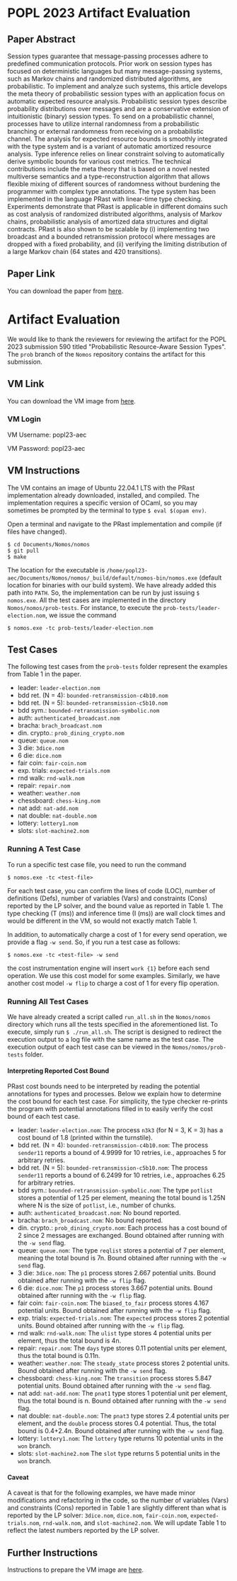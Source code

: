 # POPL 2023 Artifact Evaluation

## Paper Abstract
Session types guarantee that message-passing processes adhere to predefined communication protocols. Prior work on session types has focused on deterministic languages but many message-passing systems, such as Markov chains and randomized distributed algorithms, are probabilistic. To implement and analyze such systems, this article develops the meta theory of probabilistic session types with an application focus on automatic expected resource analysis. Probabilistic session types describe probability distributions over messages and are a conservative extension of intuitionistic (binary) session types. To send on a probabilistic channel, processes have to utilize internal randomness from a probabilistic branching or external randomness from receiving on a probabilistic channel. The analysis for expected resource bounds is smoothly integrated with the type system and is a variant of automatic amortized resource analysis. Type inference relies on linear constraint solving to automatically derive symbolic bounds for various cost metrics. The technical contributions include the meta theory that is based on a novel nested multiverse semantics and a type-reconstruction algorithm that allows flexible mixing of different sources of randomness without burdening the programmer with complex type annotations. The type system has been implemented in the language PRast with linear-time type checking. Experiments demonstrate that PRast is applicable in different domains such as cost analysis of randomized distributed algorithms, analysis of Markov chains, probabilistic analysis of amortized data structures and digital contracts. PRast is also shown to be scalable by (i) implementing two broadcast and a bounded retransmission protocol where messages are dropped with a fixed probability, and (ii) verifying the limiting distribution of a large Markov chain (64 states and 420 transitions).

## Paper Link
You can download the paper from [here](https://sandbox.zenodo.org/record/1111473/files/popl23-paper590.pdf?download=1).

# Artifact Evaluation
We would like to thank the reviewers for reviewing the artifact for the POPL 2023 submission 590 titled "Probabilistic Resource-Aware Session Types".
The `prob` branch of the `Nomos` repository contains the artifact for this submission.

## VM Link
You can download the VM image from [here](https://sandbox.zenodo.org/record/1111473/files/ubuntu-popl23-submission-590.ova?download=1).

### VM Login

VM Username: popl23-aec

VM Password: popl23-aec

## VM Instructions
The VM contains an image of Ubuntu 22.04.1 LTS with the PRast implementation already downloaded, installed, and compiled. The implementation requires a specific version of OCaml, so you may sometimes be prompted by the terminal to type `$ eval $(opam env)`.

Open a terminal and navigate to the PRast implementation and compile (if files have changed).
```
$ cd Documents/Nomos/nomos
$ git pull
$ make
```

The location for the executable is `/home/popl23-aec/Documents/Nomos/nomos/_build/default/nomos-bin/nomos.exe` (default location for binaries with our build system). We have already added this path into `PATH`. So, the implementation can be run by just issuing `$ nomos.exe`. All the test cases are implemented in the directory `Nomos/nomos/prob-tests`. For instance, to execute the `prob-tests/leader-election.nom`, we issue the command
```
$ nomos.exe -tc prob-tests/leader-election.nom
```

## Test Cases
The following test cases from the `prob-tests` folder represent the examples from Table 1 in the paper.

- leader: `leader-election.nom`
- bdd ret. (N = 4): `bounded-retransmission-c4b10.nom`
- bdd ret. (N = 5): `bounded-retransmission-c5b10.nom`
- bdd sym.: `bounded-retransmission-symbolic.nom`
- auth: `authenticated_broadcast.nom`
- bracha: `brach_broadcast.nom`
- din. crypto.: `prob_dining_crypto.nom`
- queue: `queue.nom` 
- 3 die: `3dice.nom`
- 6 die: `dice.nom`
- fair coin: `fair-coin.nom`
- exp. trials: `expected-trials.nom`
- rnd walk: `rnd-walk.nom`
- repair: `repair.nom`
- weather: `weather.nom`
- chessboard: `chess-king.nom`
- nat add: `nat-add.nom`
- nat double: `nat-double.nom`
- lottery: `lottery1.nom`
- slots: `slot-machine2.nom`

### Running A Test Case
To run a specific test case file, you need to run the command
```
$ nomos.exe -tc <test-file>
```
For each test case, you can confirm the lines of code (LOC), number of definitions (Defs), number of variables (Vars) and constraints (Cons) reported by the LP solver, and the bound value as reported in Table 1. The type checking (T (ms)) and inference time (I (ms)) are wall clock times and would be different in the VM, so would not exactly match Table 1.

In addition, to automatically charge a cost of 1 for every send operation, we provide a flag `-w send`. So, if you run a test case as follows:
```
$ nomos.exe -tc <test-file> -w send
```
the cost instrumentation engine will insert `work {1}` before each send operation. We use this cost model for some examples. Similarly, we have another cost model `-w flip` to charge a cost of 1 for every flip operation.

### Running All Test Cases
We have already created a script called `run_all.sh` in the `Nomos/nomos` directory which runs all the tests specified in the aforementioned list.
To execute, simply run `$ ./run_all.sh`. The script is designed to redirect the execution output to a log file with the same name as the test case. The execution output of each test case can be viewed in the `Nomos/nomos/prob-tests` folder.

#### Interpreting Reported Cost Bound
PRast cost bounds need to be interpreted by reading the potential annotations for types and processes. Below we explain how to determine the cost bound for each test case. For simplicity, the type checker re-prints the program with potential annotations filled in to easily verify the cost bound of each test case.

- leader: `leader-election.nom`: The process `n3k3` (for N = 3, K = 3) has a cost bound of 1.8 (printed within the turnstile).
- bdd ret. (N = 4): `bounded-retransmission-c4b10.nom`: The process `sender11` reports a bound of 4.9999 for 10 retries, i.e., approaches 5 for arbitrary retries.
- bdd ret. (N = 5): `bounded-retransmission-c5b10.nom`: The process `sender11` reports a bound of 6.2499 for 10 retries, i.e., approaches 6.25 for arbitrary retries.
- bdd sym.: `bounded-retransmission-symbolic.nom`: The type `potlist` stores a potential of 1.25 per element, meaning the total bound is 1.25N where N is the size of `potlist`, i.e., number of chunks.
- auth: `authenticated_broadcast.nom`: No bound reported.
- bracha: `brach_broadcast.nom`: No bound reported.
- din. crypto.: `prob_dining_crypto.nom`: Each process has a cost bound of 2 since 2 messages are exchanged. Bound obtained after running with the `-w send` flag.
- queue: `queue.nom`: The type `reqlist` stores a potential of 7 per element, meaning the total bound is 7n. Bound obtained after running with the `-w send` flag.
- 3 die: `3dice.nom`: The `p1` process stores 2.667 potential units. Bound obtained after running with the `-w flip` flag.
- 6 die: `dice.nom`: The `p1` process stores 3.667 potential units. Bound obtained after running with the `-w flip` flag.
- fair coin: `fair-coin.nom`: The `biased_to_fair` process stores 4.167 potential units. Bound obtained after running with the `-w flip` flag.
- exp. trials: `expected-trials.nom`: The `expected` process stores 2 potential units. Bound obtained after running with the `-w flip` flag.
- rnd walk: `rnd-walk.nom`: The `ulist` type stores 4 potential units per element, thus the total bound is 4n.
- repair: `repair.nom`: The `days` type stores 0.11 potential units per element, thus the total bound is 0.11n.
- weather: `weather.nom`: The `steady_state` process stores 2 potential units. Bound obtained after running with the `-w send` flag.
- chessboard: `chess-king.nom`: The `transition` process stores 5.847 potential units. Bound obtained after running with the `-w send` flag.
- nat add: `nat-add.nom`: The `pnat1` type stores 1 potential unit per element, thus the total bound is n. Bound obtained after running with the `-w send` flag.
- nat double: `nat-double.nom`: The `pnat3` type stores 2.4 potential units per element, and the `double` process stores 0.4 potential. Thus, the total bound is 0.4+2.4n. Bound obtained after running with the `-w send` flag.
- lottery: `lottery1.nom`: The `lottery` type returns 10 potential units in the `won` branch.
- slots: `slot-machine2.nom` The `slot` type returns 5 potential units in the `won` branch.

#### Caveat
A caveat is that for the following examples, we have made minor modifications and refactoring in the code, so the number of variables (Vars) and constraints (Cons) reported in Table 1 are slightly different than what is reported by the LP solver: `3dice.nom`, `dice.nom`, `fair-coin.nom`, `expected-trials.nom`, `rnd-walk.nom`, and `slot-machine2.nom`. We will update Table 1 to reflect the latest numbers reported by the LP solver.

## Further Instructions
Instructions to prepare the VM image are [here](https://github.com/ankushdas/Nomos/blob/prob/BUILD.md).

